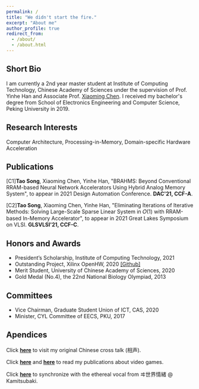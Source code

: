 ```yaml
---
permalink: /
title: "We didn't start the fire."
excerpt: "About me"
author_profile: true
redirect_from: 
  - /about/
  - /about.html
---
```


## Short Bio
I am currently a 2nd year master student at Institute of Computing Technology, Chinese Academy of Sciences under the supervision of Prof. Yinhe Han and Associate Prof. [Xiaoming Chen](http://people.ucas.edu.cn/~chenxm). I received my bachelor's degree from School of Electronics Engineering and Computer Science, Peking University in 2019.  

## Research Interests
Computer Architecture, Processing-in-Memory, Domain-specific Hardware Acceleration

## Publications
[C1]<b>Tao Song</b>, Xiaoming Chen, Yinhe Han, "BRAHMS: Beyond Conventional RRAM-based Neural Network Accelerators Using Hybrid Analog Memory System", to appear in 2021 Design Automation Conference. <b>DAC'21, CCF-A</b>.

[C2]<b>Tao Song</b>, Xiaoming Chen, Yinhe Han, "Eliminating Iterations of Iterative Methods: Solving Large-Scale Sparse Linear System in 𝑂(1) with RRAM-based In-Memory Accelerator", to appear in 2021 Great Lakes Symposium on VLSI. <b>GLSVLSI'21, CCF-C</b>.

## Honors and Awards
- President’s Scholarship, Institute of Computing Technology, 2021
- Outstanding Project, Xilinx OpenHW, 2020 [[Github]](https://github.com/CICS-ICT/ik-acceleration)
- Merit Student, University of Chinese Academy of Sciences, 2020
- Gold Medal (No.4), the 22nd National Biology Olympiad, 2013

## Committees
- Vice Chairman, Graduate Student Union of ICT, CAS, 2020
- Minister, CYL Committee of EECS, PKU, 2017 

## Apendices 
Click [<b>here</b>](https://www.bilibili.com/video/BV1Db411c7wQ) to visit my original Chinese cross talk (相声).

Click [<b>here</b>](https://ent.163.com/16/0616/20/BPN8TNO800314V8J.html) and [<b>here</b>](https://www.chuapp.com/?c=Article&a=index&id=284028) to read my publications about video games.

Click [<b>here</b>](https://www.youtube.com/watch?v=e0ZfB1o-Msw) to synchronize with the ethereal vocal from ヰ世界情緒 @ Kamitsubaki.

